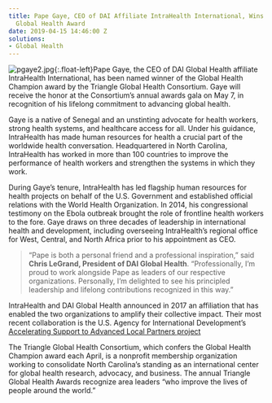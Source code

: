 ```yaml
---
title: Pape Gaye, CEO of DAI Affiliate IntraHealth International, Wins Prestigious
  Global Health Award
date: 2019-04-15 14:46:00 Z
solutions:
- Global Health
---
```


![pgaye2.jpg](/uploads/pgaye2.jpg){:.float-left}Pape Gaye, the CEO of DAI Global Health affiliate IntraHealth International, has been named winner of the Global Health Champion award by the Triangle Global Health Consortium. Gaye will receive the honor at the Consortium’s annual awards gala on May 7, in recognition of his lifelong commitment to advancing global health.
 
Gaye is a native of Senegal and an unstinting advocate for health workers, strong health systems, and healthcare access for all. Under his guidance, IntraHealth has made human resources for health a crucial part of the worldwide health conversation. Headquartered in North Carolina, IntraHealth has worked in more than 100 countries to improve the performance of health workers and strengthen the systems in which they work.

During Gaye’s tenure, IntraHealth has led flagship human resources for health projects on behalf of the U.S. Government and established official relations with the World Health Organization. In 2014, his congressional testimony on the Ebola outbreak brought the role of frontline health workers to the fore. Gaye draws on three decades of leadership in international health and development, including overseeing IntraHealth’s regional office for West, Central, and North Africa prior to his appointment as CEO. 

> “Pape is both a personal friend and a professional inspiration,” said **Chris LeGrand, President of DAI Global Health**. “Professionally, I’m proud to work alongside Pape as leaders of our respective organizations. Personally, I’m delighted to see his principled leadership and lifelong contributions recognized in this way.”

IntraHealth and DAI Global Health announced in 2017 an affiliation that has enabled the two organizations to amplify their collective impact. Their most recent collaboration is the U.S. Agency for International Development’s [Accelerating Support to Advanced Local Partners project](https://www.intrahealth.org/news/intrahealth-work-local-african-partners-road-self-reliance-and-hiv-epidemic-control)

The Triangle Global Health Consortium, which confers the Global Health Champion award each April, is a nonprofit membership organization working to consolidate North Carolina’s standing as an international center for global health research, advocacy, and business. The annual Triangle Global Health Awards recognize area  leaders “who improve the lives of people around the world.” 

